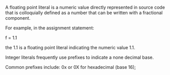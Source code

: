 A floating point literal is a numeric value directly represented in source code that is colloquially defined as a number that can be written with a fractional component.

For example, in the assignment statement:

  f = 1.1

the 1.1 is a floating point literal indicating the numeric value 1.1.

Integer literals frequently use prefixes to indicate a none decimal base.

Common prefixes include:
  0x or 0X for hexadecimal (base 16);
